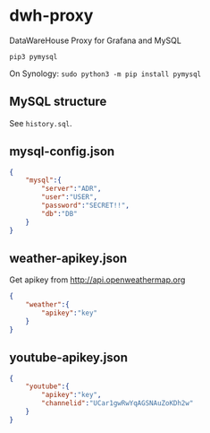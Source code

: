 # dwh-proxy
DataWareHouse Proxy for Grafana and MySQL

```pip3 pymysql``` 

On Synology:
```sudo python3 -m pip install pymysql```

## MySQL structure

See `history.sql`.

## mysql-config.json

```json
{
    "mysql":{
        "server":"ADR",
        "user":"USER",
        "password":"SECRET!!",
        "db":"DB"
    }
}
```


## weather-apikey.json

Get apikey from http://api.openweathermap.org

```json
{
    "weather":{
        "apikey":"key"
    }
}
```


## youtube-apikey.json

```json
{
    "youtube":{
        "apikey":"key",
        "channelid":"UCar1gwRwYqAGSNAuZoKDh2w"
    }
}
```
